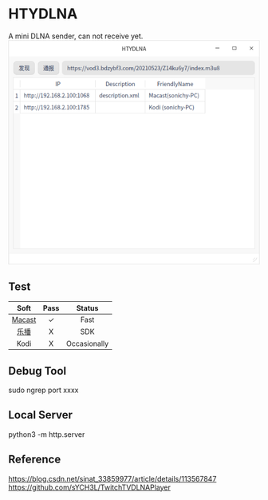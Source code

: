 # HTYDLNA
A mini DLNA sender, can not receive yet.  
![alt](preview.png)

## Test
| Soft | Pass | Status |
|:----:|:----:|:----:|
| [Macast](https://github.com/xfangfang/Macast) | ✓ | Fast |
| [乐播](https://www.lebo.cn) | X | SDK |
| Kodi | X | Occasionally|

## Debug Tool
sudo ngrep port xxxx

## Local Server
python3 -m http.server

## Reference
https://blog.csdn.net/sinat_33859977/article/details/113567847  
https://github.com/sYCH3L/TwitchTVDLNAPlayer
